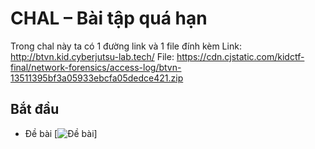 # CHAL – Bài tập quá hạn
Trong chal này ta có 1 đường link và 1 file đính kèm
Link: http://btvn.kid.cyberjutsu-lab.tech/
File: https://cdn.cjstatic.com/kidctf-final/network-forensics/access-log/btvn-13511395bf3a05933ebcfa05dedce421.zip
## Bắt đầu
* Đề bài
[![Đề bài](https://i.imgur.com/tN2EoAD.png)]
